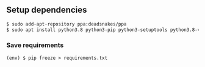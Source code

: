 ## Setup dependencies

``` bash
$ sudo add-apt-repository ppa:deadsnakes/ppa
$ sudo apt install python3.8 python3-pip python3-setuptools python3.8-venv -y
```

### Save requirements

`(env) $ pip freeze > requirements.txt`